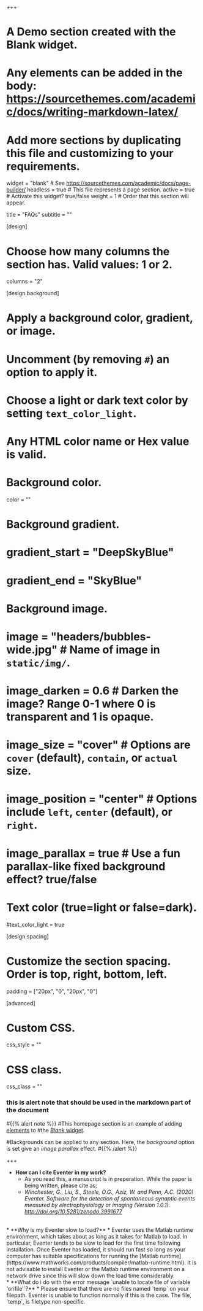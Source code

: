 +++
# A Demo section created with the Blank widget.
# Any elements can be added in the body: https://sourcethemes.com/academic/docs/writing-markdown-latex/
# Add more sections by duplicating this file and customizing to your requirements.

widget = "blank"  # See https://sourcethemes.com/academic/docs/page-builder/
headless = true  # This file represents a page section.
active = true  # Activate this widget? true/false
weight = 1  # Order that this section will appear.

title = "FAQs"
subtitle = ""

[design]
  # Choose how many columns the section has. Valid values: 1 or 2.
  columns = "2"

[design.background]
  # Apply a background color, gradient, or image.
  #   Uncomment (by removing `#`) an option to apply it.
  #   Choose a light or dark text color by setting `text_color_light`.
  #   Any HTML color name or Hex value is valid.

  # Background color.
  color = ""
  
  # Background gradient.
  # gradient_start = "DeepSkyBlue"
  # gradient_end = "SkyBlue"
  
  # Background image.
  # image = "headers/bubbles-wide.jpg"  # Name of image in `static/img/`.
  # image_darken = 0.6  # Darken the image? Range 0-1 where 0 is transparent and 1 is opaque.
  # image_size = "cover"  #  Options are `cover` (default), `contain`, or `actual` size.
  # image_position = "center"  # Options include `left`, `center` (default), or `right`.
  # image_parallax = true  # Use a fun parallax-like fixed background effect? true/false

  # Text color (true=light or false=dark).
  #text_color_light = true

[design.spacing]
  # Customize the section spacing. Order is top, right, bottom, left.
  padding = ["20px", "0", "20px", "0"]



[advanced]
 # Custom CSS. 
 css_style = ""
 
 # CSS class.
 css_class = ""

### this is alert note that should be used in the markdown part of the document
#{{% alert note %}}
#This homepage section is an example of adding [elements](https://sourcethemes.com/academic/docs/writing-markdown-latex/) to #the [*Blank* widget](https://sourcethemes.com/academic/docs/widgets/).

#Backgrounds can be applied to any section. Here, the *background* option is set give an *image parallax* effect.
#{{% /alert %}}


+++



* **How can I cite Eventer in my work?** 
  * As you read this, a manuscript is in preperation. While the paper is being written, please cite as;  
  * *Winchester, G., Liu, S., Steele, O.G., Aziz, W. and Penn, A.C. (2020) Eventer. Software for the detection of spontaneous synaptic events measured by electrophysiology or imaging (Version 1.0.1). http://doi.org/10.5281/zenodo.3991677*  
<br>
* **Why is my Eventer slow to load?**  
  * Eventer uses the Matlab runtime environment, which takes about as long as it takes for Matlab to load. In particular, Eventer tends to be slow to load for the first time following installation. Once Eventer has loaded, it should run fast so long as your computer has suitable specifications for running the [Matlab runtime](https://www.mathworks.com/products/compiler/matlab-runtime.html). It is not advisable to install Eventer or the Matlab runtime environment on a network drive since this will slow down the load time considerably.  
<br> 
* **What do i do with the error message `unable to locate file of variable 'orifile'`?** 
  * Please ensure that there are no files named `temp` on your filepath. Eventer is unable to function normally if this is the case. The file, `temp`, is filetype non-specific.   
  
<!-- 
## FAQ's to be answered ##
<br>
* **How can I load the ephysIO (`.phy`) file in Python?**
  * See here for your answer when i write it ...   
<br>  
* **Why does my data look funny when I use MATLAB's *load* command to load my `.phy` file?** 
  * See here for your answer when i write it ...  
<br>
--!>
